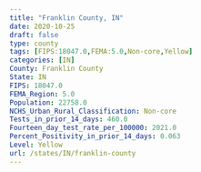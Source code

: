 ```yaml
---
title: "Franklin County, IN"
date: 2020-10-25
draft: false
type: county
tags: [FIPS:18047.0,FEMA:5.0,Non-core,Yellow]
categories: [IN]
County: Franklin County
State: IN
FIPS: 18047.0
FEMA_Region: 5.0
Population: 22758.0
NCHS_Urban_Rural_Classification: Non-core
Tests_in_prior_14_days: 460.0
Fourteen_day_test_rate_per_100000: 2021.0
Percent_Positivity_in_prior_14_days: 0.063
Level: Yellow
url: /states/IN/franklin-county
---
```



